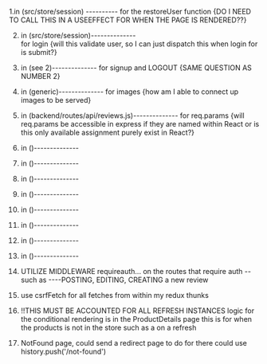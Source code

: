 1.in (src/store/session) ----------
        for the restoreUser function
{DO I NEED TO CALL THIS IN A USEEFFECT FOR WHEN THE PAGE IS RENDERED??}

2. in (src/store/session)--------------  
        for login
{will this validate user, so I can just dispatch this when login for is submit?}


3. in (see 2)--------------
        for signup and LOGOUT
{SAME QUESTION AS NUMBER 2}


4. in (generic)--------------
        for images
{how am I able to connect up images to be served}

5. in (backend/routes/api/reviews.js)--------------
        for req.params
{will req.params be accessible in express if they are named 
within React or is this only available assignment purely exist in
React?}


6. in ()--------------
7. in ()--------------
8. in ()--------------
9.  in ()--------------
10. in ()--------------
11. in ()--------------
12. in ()--------------
13. in ()--------------




1. UTILIZE MIDDLEWARE requireauth... on the routes that require auth
--such as
----POSTING, EDITING, CREATING a new review


2. use csrfFetch for all fetches from within my redux thunks



3. !!THIS MUST BE ACCOUNTED FOR ALL REFRESH INSTANCES
logic for the conditional rendering is in the ProductDetails page
this is for when the products is not in the store such as a on a refresh


4. NotFound page, could send a redirect page to do for there
could use history.push('/not-found')

